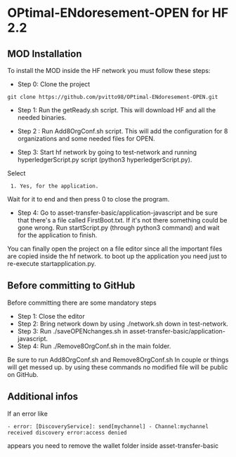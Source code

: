 # OPtimal-ENdoresement-OPEN for HF 2.2

## MOD Installation 

To install the MOD inside the HF network you must follow these steps:

* Step 0: Clone the project 

```git clone https://github.com/pvitto98/OPtimal-ENdoresement-OPEN.git ```

* Step 1: Run the getReady.sh script. This will download HF and all the needed binaries.

* Step 2 : Run Add8OrgConf.sh script. This will add the configuration for 8 organizations and some needed files for OPEN.

* Step 3: Start hf network by going to test-network and running hyperledgerScript.py script (python3 hyperledgerScript.py). 

Select 

``` 1. Yes, for the application.```

 Wait for it to end and then press 0 to close the program.
 
* Step 4: Go to asset-transfer-basic/application-javascript and be sure that there's a file called FirstBoot.txt. If it's not there something could be gone wrong.
  Run startScript.py (through python3 command) and wait for the application to finish.


You can finally open the project on a file editor since all the important files are copied inside the hf network. to boot up the application you need just to re-execute startapplication.py.

## Before committing to GitHub

Before committing there are some mandatory steps
* Step 1: Close the editor
* Step 2: Bring network down by using ./network.sh down in test-network.
* Step 3: Run ./saveOPENchanges.sh in asset-transfer-basic/application-javascript.
* Step 4: Run ./Remove8OrgConf.sh in the main folder.

Be sure to run Add8OrgConf.sh and Remove8OrgConf.sh In couple or things will get messed up. by using these commands no modified file will be public on GitHub.


## Additional infos

If an error like  

```- error: [DiscoveryService]: send[mychannel] - Channel:mychannel received discovery error:access denied  ```

appears you need to remove the wallet folder inside asset-transfer-basic

